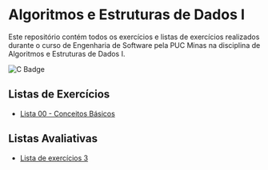 # Algoritmos e Estruturas de Dados I

Este repositório contém todos os exercícios e listas de exercícios realizados durante o curso de Engenharia de Software pela PUC Minas na disciplina de Algoritmos e Estruturas de Dados I.

![C Badge](https://img.shields.io/badge/language-C-blue)

## Listas de Exercícios

- [Lista 00 - Conceitos Básicos](https://github.com/righigor/aeds-I/tree/main/lista-00)


## Listas Avaliativas

- [Lista de exercícios 3](https://github.com/righigor/aeds-I/tree/main/lista-03-avaliativa)
